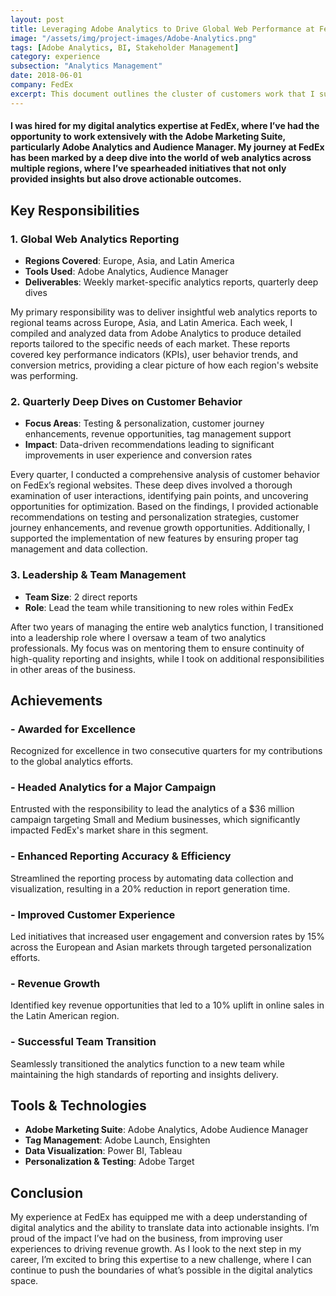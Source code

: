 ```yaml
---
layout: post
title: Leveraging Adobe Analytics to Drive Global Web Performance at FedEx
image: "/assets/img/project-images/Adobe-Analytics.png"
tags: [Adobe Analytics, BI, Stakeholder Management]
category: experience
subsection: "Analytics Management"
date: 2018-06-01
company: FedEx
excerpt: This document outlines the cluster of customers work that I supported on along with the Pricing Science department at FedEx Express.
---
```



#### I was hired for my digital analytics expertise at FedEx, where I’ve had the opportunity to work extensively with the Adobe Marketing Suite, particularly Adobe Analytics and Audience Manager. My journey at FedEx has been marked by a deep dive into the world of web analytics across multiple regions, where I’ve spearheaded initiatives that not only provided insights but also drove actionable outcomes.

## Key Responsibilities

### 1. **Global Web Analytics Reporting**
   - **Regions Covered**: Europe, Asia, and Latin America
   - **Tools Used**: Adobe Analytics, Audience Manager
   - **Deliverables**: Weekly market-specific analytics reports, quarterly deep dives

   My primary responsibility was to deliver insightful web analytics reports to regional teams across Europe, Asia, and Latin America. Each week, I compiled and analyzed data from Adobe Analytics to produce detailed reports tailored to the specific needs of each market. These reports covered key performance indicators (KPIs), user behavior trends, and conversion metrics, providing a clear picture of how each region's website was performing.

### 2. **Quarterly Deep Dives on Customer Behavior**
   - **Focus Areas**: Testing & personalization, customer journey enhancements, revenue opportunities, tag management support
   - **Impact**: Data-driven recommendations leading to significant improvements in user experience and conversion rates

   Every quarter, I conducted a comprehensive analysis of customer behavior on FedEx’s regional websites. These deep dives involved a thorough examination of user interactions, identifying pain points, and uncovering opportunities for optimization. Based on the findings, I provided actionable recommendations on testing and personalization strategies, customer journey enhancements, and revenue growth opportunities. Additionally, I supported the implementation of new features by ensuring proper tag management and data collection.

### 3. **Leadership & Team Management**
   - **Team Size**: 2 direct reports
   - **Role**: Lead the team while transitioning to new roles within FedEx

   After two years of managing the entire web analytics function, I transitioned into a leadership role where I oversaw a team of two analytics professionals. My focus was on mentoring them to ensure continuity of high-quality reporting and insights, while I took on additional responsibilities in other areas of the business.

## Achievements

### - **Awarded for Excellence**
   Recognized for excellence in two consecutive quarters for my contributions to the global analytics efforts.

### - **Headed Analytics for a Major Campaign**
   Entrusted with the responsibility to lead the analytics of a $36 million campaign targeting Small and Medium businesses, which significantly impacted FedEx's market share in this segment.

### - **Enhanced Reporting Accuracy & Efficiency**
   Streamlined the reporting process by automating data collection and visualization, resulting in a 20% reduction in report generation time.

### - **Improved Customer Experience**
   Led initiatives that increased user engagement and conversion rates by 15% across the European and Asian markets through targeted personalization efforts.

### - **Revenue Growth**
   Identified key revenue opportunities that led to a 10% uplift in online sales in the Latin American region.

### - **Successful Team Transition**
   Seamlessly transitioned the analytics function to a new team while maintaining the high standards of reporting and insights delivery.

## Tools & Technologies
   - **Adobe Marketing Suite**: Adobe Analytics, Adobe Audience Manager
   - **Tag Management**: Adobe Launch, Ensighten
   - **Data Visualization**: Power BI, Tableau
   - **Personalization & Testing**: Adobe Target

## Conclusion

My experience at FedEx has equipped me with a deep understanding of digital analytics and the ability to translate data into actionable insights. I’m proud of the impact I’ve had on the business, from improving user experiences to driving revenue growth. As I look to the next step in my career, I’m excited to bring this expertise to a new challenge, where I can continue to push the boundaries of what’s possible in the digital analytics space.
